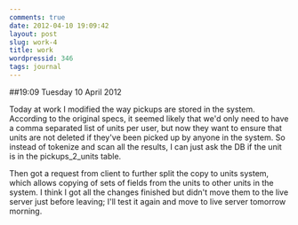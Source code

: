 ```yaml
---
comments: true
date: 2012-04-10 19:09:42
layout: post
slug: work-4
title: work
wordpressid: 346
tags: journal
---
```


##19:09 Tuesday 10 April 2012

Today at work I modified the way pickups are stored in the system. According to the original specs, it seemed likely that we'd only need to have a comma separated list of units per user, but now they want to ensure that units are not deleted if they've been picked up by anyone in the system. So instead of tokenize and scan all the results, I can just ask the DB if the unit is in the pickups_2_units table.

 

Then got a request from client to further split the copy to units system, which allows copying of sets of fields from the units to other units in the system. I think I got all the changes finished but didn't move them to the live server just before leaving; I'll test it again and move to live server tomorrow morning.

 

